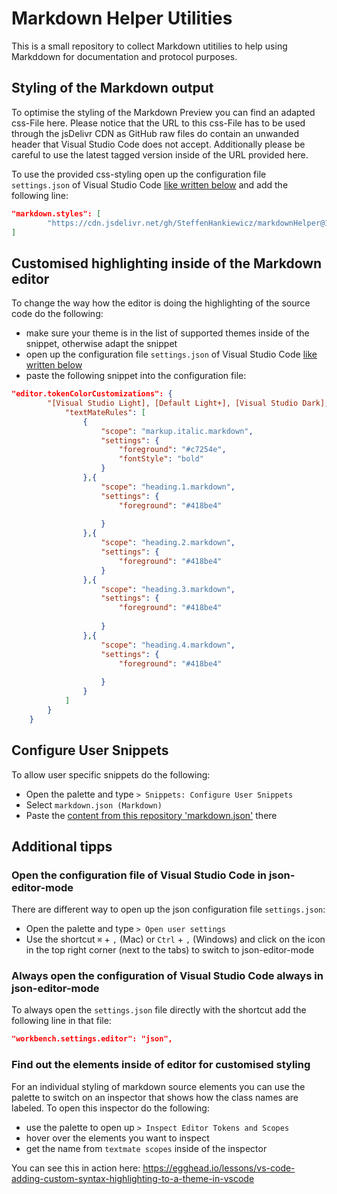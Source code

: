 # Markdown Helper Utilities
This is a small repository to collect Markdown utitilies to help using Markddown for documentation and protocol purposes.

## Styling of the Markdown output
To optimise the styling of the Markdown Preview you can find an adapted css-File here. Please notice that the URL to this css-File has to be used through the jsDelivr CDN as GitHub raw files do contain an unwanded header that Visual Studio Code does not accept. Additionally please be careful to use the latest tagged version inside of the URL provided here.

To use the provided css-styling open up the configuration file `settings.json` of Visual Studio Code [like written below](#open-the-configuration-file-of-visual-studio-code-in-json-editor-mode) and add the following line:

```json
"markdown.styles": [
        "https://cdn.jsdelivr.net/gh/SteffenHankiewicz/markdownHelper@1.5.0/markdown.css"
]
```

## Customised highlighting inside of the Markdown editor 
To change the way how the editor is doing the highlighting of the source code do the following:
- make sure your theme is in the list of supported themes inside of the snippet, otherwise adapt the snippet
- open up the configuration file `settings.json` of Visual Studio Code [like written below](#open-the-configuration-file-of-visual-studio-code-in-json-editor-mode)
- paste the following snippet into the configuration file:

```json
"editor.tokenColorCustomizations": {
        "[Visual Studio Light], [Default Light+], [Visual Studio Dark], [Default Dark+]": {
            "textMateRules": [
                {
                    "scope": "markup.italic.markdown",
                    "settings": {
                        "foreground": "#c7254e",
                        "fontStyle": "bold"
                    }
                },{
                    "scope": "heading.1.markdown",
                    "settings": {
                        "foreground": "#418be4"
                        
                    }
                },{
                    "scope": "heading.2.markdown",
                    "settings": {
                        "foreground": "#418be4"
                    }
                },{
                    "scope": "heading.3.markdown",
                    "settings": {
                        "foreground": "#418be4"
                        
                    }
                },{
                    "scope": "heading.4.markdown",
                    "settings": {
                        "foreground": "#418be4"
                        
                    }
                }
            ]
        }
    }
```

## Configure User Snippets
To allow user specific snippets do the following:
- Open the palette and type `> Snippets: Configure User Snippets`
- Select `markdown.json (Markdown)`
- Paste the [content from this repository 'markdown.json'](markdown.json) there


## Additional tipps

### Open the configuration file of Visual Studio Code in json-editor-mode
There are different way to open up the json configuration file `settings.json`:
- Open the palette and type `> Open user settings` 
- Use the shortcut `⌘` + `,` (Mac) or `Ctrl` + `,` (Windows) and click on the icon in the top right corner (next to the tabs) to switch to json-editor-mode


### Always open the configuration of Visual Studio Code always in json-editor-mode
To always open the `settings.json` file directly with the shortcut add the following line in that file:

```json
"workbench.settings.editor": "json",
```

### Find out the elements inside of editor for customised styling
For an individual styling of markdown source elements you can use the palette to switch on an inspector that shows how the class names are labeled. To open this inspector do the following:

- use the palette to open up `> Inspect Editor Tokens and Scopes` 
- hover over the elements you want to inspect
- get the name from `textmate scopes` inside of the inspector

You can see this in action here: https://egghead.io/lessons/vs-code-adding-custom-syntax-highlighting-to-a-theme-in-vscode
